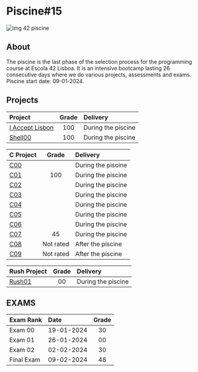 # Piscine#15

<img src = "https://www.codequoi.com/wp-content/uploads/2022/07/codequoi_42_piscine_cover.png" alt = "img 42 piscine">

## About

The piscine is the last phase of the selection process for the programming course at Escola 42 Lisboa. It is an intensive bootcamp lasting 26 consecutive days where we do various projects, assessments and exams.
Piscine start date: 09-01-2024.

## Projects
<div>
	
| Project | Grade | Delivery |
| :--- | :---: | :--- |
| [I Accept Lisbon](https://github.com/MargaridaIFM/42_School_piscine/tree/main/Aceito-Lisboa) | 100 | During the piscine |
| [Shell00](https://github.com/MargaridaIFM/42_School_piscine/tree/main/Shell00) | 100 | During the piscine |



| C Project | Grade | Delivery |
| :--- | :---: | :--- |
| [C00](https://github.com/MargaridaIFM/42_School_piscine/tree/main/Rush01/ex00) | | During the piscine |
| [C01](https://github.com/MargaridaIFM/42_School_piscine/tree/main/C01) | 100 | During the piscine |
| [C02](https://github.com/MargaridaIFM/42_School_piscine/tree/main/C02) | | During the piscine |
| [C03](https://github.com/MargaridaIFM/42_School_piscine/tree/main/C03) | | During the piscine |
| [C04](https://github.com/MargaridaIFM/42_School_piscine/tree/main/C04) | | During the piscine |
| [C05](https://github.com/MargaridaIFM/42_School_piscine/tree/main/C05) | | During the piscine |
| [C06](https://github.com/MargaridaIFM/42_School_piscine/tree/main/C06) | | During the piscine |
| [C07](https://github.com/MargaridaIFM/42_School_piscine/tree/main/C07) | 45 | During the piscine |
| [C08](https://github.com/MargaridaIFM/42_School_piscine/tree/main/C08) | Not rated | After the piscine |
| [C09](https://github.com/MargaridaIFM/42_School_piscine/tree/main/C09) | Not rated | After the piscine |

| Rush Project | Grade | Delivery |
| :--- | :---: | :--- |
| [Rush01](https://github.com/MargaridaIFM/42_School_piscine/tree/main/Rush01/ex00) | 00 | During the piscine

</div>
	
## EXAMS
<div >

| Exam Rank | Date |Grade |
| :--- | :--- | :---: |
| Exam 00 | 19-01-2024 |  30 |
| Exam 01 | 26-01-2024 |  00 |
| Exam 02 | 02-02-2024 |  30 | 
| Final Exam | 09-02-2024 | 48 |

</div>